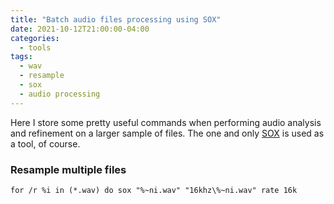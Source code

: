 ```yaml
---
title: "Batch audio files processing using SOX"
date: 2021-10-12T21:00:00-04:00
categories:
  - tools
tags:
  - wav
  - resample
  - sox
  - audio processing
---
```


Here I store some pretty useful commands when performing audio analysis and refinement on a larger sample of files. The one and only [SOX](soxurl) is used as a tool, of course.

### Resample multiple files

```shell
for /r %i in (*.wav) do sox "%~ni.wav" "16khz\%~ni.wav" rate 16k
```


[soxurl]: http://sox.sourceforge.net/
